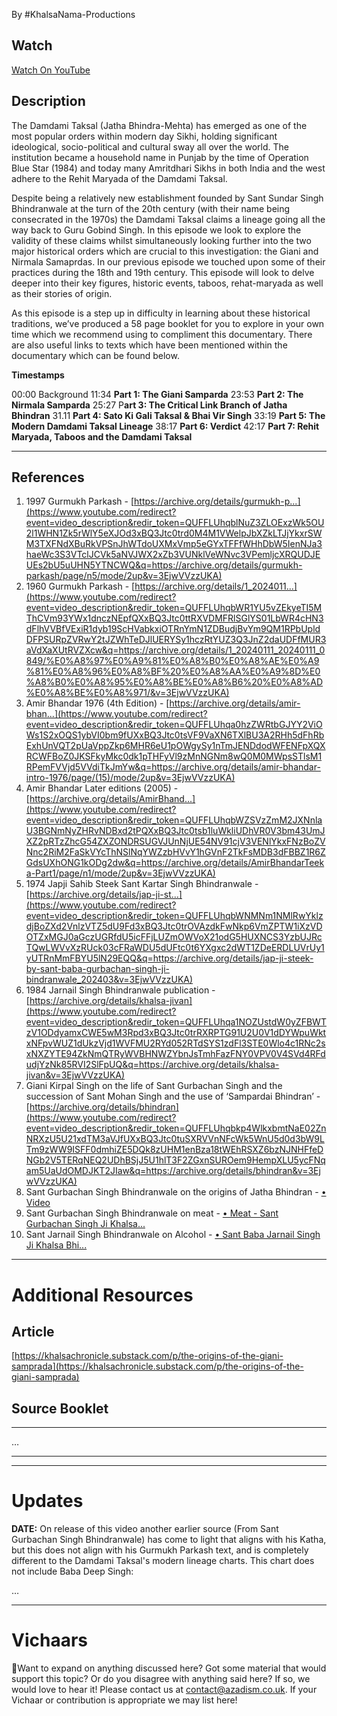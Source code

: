 By #KhalsaNama-Productions

## Watch

[Watch On YouTube](https://youtu.be/3EjwVVzzUKA)

## Description

The Damdami Taksal (Jatha Bhindra-Mehta) has emerged as one of the most popular orders within modern day Sikhi, holding significant ideological, socio-political and cultural sway all over the world. The institution became a household name in Punjab by the time of Operation Blue Star (1984) and today many Amritdhari Sikhs in both India and the west adhere to the Rehit Maryada of the Damdami Taksal.

Despite being a relatively new establishment founded by Sant Sundar Singh Bhindranwale at the turn of the 20th century (with their name being consecrated in the 1970s) the Damdami Taksal claims a lineage going all the way back to Guru Gobind Singh. In this episode we look to explore the validity of these claims whilst simultaneously looking further into the two major historical orders which are crucial to this investigation: the Giani and Nirmala Samaprdas. In our previous episode we touched upon some of their practices during the 18th and 19th century. This episode will look to delve deeper into their key figures, historic events, taboos, rehat-maryada as well as their stories of origin.

As this episode is a step up in difficulty in learning about these historical traditions, we’ve produced a 58 page booklet for you to explore in your own time which we recommend using to compliment this documentary. There are also useful links to texts which have been mentioned within the documentary which can be found below.

**Timestamps**

00:00 Background
11:34 **Part 1: The Giani Samparda**
23:53 **Part 2: The Nirmala Samparda**
25:27 P**art 3: The Critical Link Branch of Jatha Bhindran**
31.11 **Part 4: Sato Ki Gali Taksal & Bhai Vir Singh**
33:19 **Part 5: The Modern Damdami Taksal Lineage**
38:17 **Part 6: Verdict**
42:17 **Part 7: Rehit Maryada, Taboos and the Damdami Taksal**

---

## References

1. 1997 Gurmukh Parkash - [https://archive.org/details/gurmukh-p...](https://www.youtube.com/redirect?event=video_description&redir_token=QUFFLUhqblNuZ3ZLOExzWk5OU2l1WHN1Zk5rWlY5eXJOd3xBQ3Jtc0trd0M4M1VWelpJbXZkLTJjYkxrSWM3TXFNdXBuRkVPSnJhWTdoUXMxVmp5eGYxTFFfWHhDbW5IenNJa3haeWc3S3VTclJCVk5aNVJWX2xZb3VUNklVeWNvc3VPemljcXRQUDJEUEs2bU5uUHN5YTNCWQ&q=https://archive.org/details/gurmukh-parkash/page/n5/mode/2up&v=3EjwVVzzUKA)
2. 1960 Gurmukh Parkash - [https://archive.org/details/1_2024011...](https://www.youtube.com/redirect?event=video_description&redir_token=QUFFLUhqbWR1YU5vZEkyeTI5MThCVm93YWx1dnczNEpfQXxBQ3Jtc0ttRXVDMFRlSGlYS01LbWR4cHN3dFlhVVBfVExiR1dyb19ScHVabkxiOTRnYmN1ZDBudjBvYm9QM1RPbUpldDFPSURpZVRwY2tJZWhTeDJlUERYSy1hczRtYUZ3Q3JnZ2daUDFfMUR3aVdXaXUtRVZXcw&q=https://archive.org/details/1_20240111_20240111_0849/%E0%A8%97%E0%A9%81%E0%A8%B0%E0%A8%AE%E0%A9%81%E0%A8%96%E0%A8%BF%20%E0%A8%AA%E0%A9%8D%E0%A8%B0%E0%A8%95%E0%A8%BE%E0%A8%B6%20%E0%A8%AD%E0%A8%BE%E0%A8%971/&v=3EjwVVzzUKA)
3. Amir Bhandar 1976 (4th Edition) - [https://archive.org/details/amir-bhan...](https://www.youtube.com/redirect?event=video_description&redir_token=QUFFLUhqa0hzZWRtbGJYY2ViOWs1S2xOQS1ybVI0bm9fUXxBQ3Jtc0tsVF9VaXN6TXlBU3A2RHh5dFhRbExhUnVQT2pUaVppZkp6MHR6eU1pOWgySy1nTmJENDdodWFENFpXQXRCWFBoZ0JKSFkyMkc0dk1pTHFyVl9zMnNGNm8wQ0M0MWpsSTlsM1RPemFVVjd5VVdiTkJmYw&q=https://archive.org/details/amir-bhandar-intro-1976/page/(15)/mode/2up&v=3EjwVVzzUKA)
4. Amir Bhandar Later editions (2005) - [https://archive.org/details/AmirBhand...](https://www.youtube.com/redirect?event=video_description&redir_token=QUFFLUhqbWZSVzZmM2JXNnlaU3BGNmNyZHRvNDBxd2tPQXxBQ3Jtc0tsb1luWkliUDhVR0V3bm43UmJXZ2pRTzZhcG54ZXZONDRSUGVJUnNjUE54NV91cjV3VENlYkxFNzBoZVNnc2RiM2FaSkVYcThNSlNqYWZzbHVvY1hGVnF2TkFsMDB3dFBBZ1R6ZGdsUXhONG1kODg2dw&q=https://archive.org/details/AmirBhandarTeeka-Part1/page/n1/mode/2up&v=3EjwVVzzUKA)
5. 1974 Japji Sahib Steek Sant Kartar Singh Bhindranwale - [https://archive.org/details/jap-ji-st...](https://www.youtube.com/redirect?event=video_description&redir_token=QUFFLUhqbWNMNm1NMlRwYklzdjBoZXd2VnlzVTZ5dU9Fd3xBQ3Jtc0trOVAzdkFwNkp6VmZPTW1iXzVDOTZxMGJ0aGczUGRfdU5icFFjLUZmOWVoX21odG5HUXNCS3YzbUJRcTQwLWVvXzRUck03cFRaWDU5dUFtc0t6YXgxc2dWT1ZDeERDLUVrUy1yUTRnMmFBYU5lN29EQQ&q=https://archive.org/details/jap-ji-steek-by-sant-baba-gurbachan-singh-ji-bindranwale_202403&v=3EjwVVzzUKA)
6. 1984 Jarnail Singh Bhindranwale publication - [https://archive.org/details/khalsa-jivan](https://www.youtube.com/redirect?event=video_description&redir_token=QUFFLUhqa1NOZUstdW0yZFBWTzV1ODdyamxCWE5wM3Rpd3xBQ3Jtc0trRXRPTG91U2U0V1dDYWpuWktxNFpvWUZ1dUkzVjd1WVFMU2RYd052RTdSYS1zdFl3STE0Wlo4c1RNc2sxNXZYTE94ZkNmQTRyWVBHNWZYbnJsTmhFazFNY0VPV0V4SVd4RFdudjYzNk85RVI2SlFpUQ&q=https://archive.org/details/khalsa-jivan&v=3EjwVVzzUKA)
7. Giani Kirpal Singh on the life of Sant Gurbachan Singh and the succession of Sant Mohan Singh and the use of ‘Sampardai Bhindran’ - [https://archive.org/details/bhindran](https://www.youtube.com/redirect?event=video_description&redir_token=QUFFLUhqbkp4WlkxbmtNaE02ZnNRXzU5U21xdTM3aVJfUXxBQ3Jtc0tuSXRVVnNFcWk5WnU5d0d3bW9LTm9zWW9ISFF0dmhiZE5DQk8zUHM1enBza18tWEhRSXZ6bzNJNHFfeDNGb2V5TERqNEQ2UDhBSjJ5U1hlT3F2ZGxnSUROem9HempXLU5ycFNqam5UaUdOMDJKT2JIaw&q=https://archive.org/details/bhindran&v=3EjwVVzzUKA)
8. Sant Gurbachan Singh Bhindranwale on the origins of Jatha Bhindran - [• Video](https://www.youtube.com/watch?v=qUs1Qh1T9WE&t=0s)
9. Sant Gurbachan Singh Bhindranwale on meat - [• Meat - Sant Gurbachan Singh Ji Khalsa...](https://www.youtube.com/watch?v=N0FobxUV_ro&t=0s)
10. Sant Jarnail Singh Bhindranwale on Alcohol - [• Sant Baba Jarnail Singh Ji Khalsa Bhi...](https://www.youtube.com/watch?v=XvFKpH5v__M&t=0s)

---

# Additional Resources

## Article

[https://khalsachronicle.substack.com/p/the-origins-of-the-giani-samprada](https://khalsachronicle.substack.com/p/the-origins-of-the-giani-samprada)

## Source Booklet

---

…

---

---

# Updates

**DATE:** On release of this video another earlier source (From Sant Gurbachan Singh Bhindranwale) has come to light that aligns with his Katha, but this does not align with his Gurmukh Parkash text, and is completely different to the Damdami Taksal's modern lineage charts. This chart does not include Baba Deep Singh:

…

---

# Vichaars

📣Want to expand on anything discussed here? Got some material that would support this topic? Or do you disagree with anything said here? If so, we would love to hear it! Please contact us at contact@azadism.co.uk. If your Vichaar or contribution is appropriate we may list here!